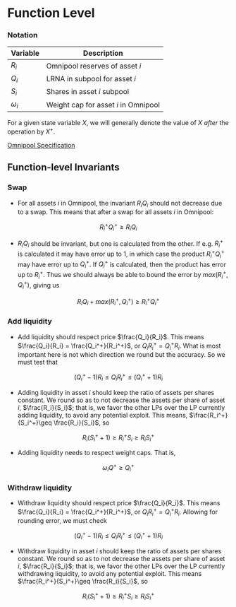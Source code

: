 # Function Level

### Notation

| Variable | Description |
| --- | --- |
| $R_i$ | Omnipool reserves of asset $i$ |
| $Q_i$ | LRNA in subpool for asset $i$ |
| $S_i$ | Shares in asset $i$ subpool |
| $\omega_i$ | Weight cap for asset $i$ in Omnipool |

For a given state variable $X$, we will generally denote the value of $X$ *after* the operation by $X^+$.

[Omnipool Specification](https://github.com/galacticcouncil/HydraDX-simulations/blob/main/hydradx/spec/OmnipoolSpec.ipynb)

## Function-level Invariants

### Swap

- For all assets $i$ in Omnipool, the invariant $R_i Q_i$ should not decrease due to a swap. This means that after a swap for all assets $i$ in Omnipool:

$$
R_i^+ Q_i^+ \geq R_i Q_i
$$

- $R_iQ_i$ should be invariant, but one is calculated from the other. If e.g. $R_i^+$ is calculated it may have error up to $1$, in which case the product $R_i^+Q_i^+$ may have error up to $Q_i^+$. If $Q_i^+$ is calculated, then the product has error up to $R_i^+$. Thus we should always be able to bound the error by $max(R_i^+,Q_i^+)$, giving us

$$
R_i Q_i + max(R_i^+, Q_i^+) \geq R_i^+ Q_i^+
$$

### Add liquidity

- Add liquidity should respect price $\frac{Q_i}{R_i}$. This means $\frac{Q_i}{R_i} = \frac{Q_i^+}{R_i^+}$, or $Q_i R_i^+ = Q_i^+ R_i$. What is most important here is not which direction we round but the accuracy. So we must test that

$$
(Q_i^+ - 1)R_i \leq Q_i R_i^+ \leq (Q_i^+ + 1)R_i
$$

- Adding liquidity in asset $i$ should keep the ratio of assets per shares constant. We round so as to not decrease the assets per share of asset $i$, $\frac{R_i}{S_i}$; that is, we favor the other LPs over the LP currently adding liquidity, to avoid any potential exploit. This means, $\frac{R_i^+}{S_i^+}\geq \frac{R_i}{S_i}$, so

$$
R_i (S_i^+ + 1) \geq R_i^+ S_i \geq R_i S_i^+
$$

- Adding liquidity needs to respect weight caps. That is,

$$
\omega_iQ^+ \geq Q_i^+
$$

### Withdraw liquidity

- Withdraw liquidity should respect price $\frac{Q_i}{R_i}$. This means $\frac{Q_i}{R_i} = \frac{Q_i^+}{R_i^+}$, or $Q_i R_i^+ = Q_i^+ R_i$. Allowing for rounding error, we must check

$$
(Q_i^+ - 1)R_i \leq Q_i R_i^+ \leq (Q_i^+ + 1)R_i
$$

- Withdraw liquidity in asset $i$ should keep the ratio of assets per shares constant. We round so as to not decrease the assets per share of asset $i$, $\frac{R_i}{S_i}$; that is, we favor the other LPs over the LP currently withdrawing liquidity, to avoid any potential exploit. This means $\frac{R_i^+}{S_i^+}\geq \frac{R_i}{S_i}$, so

$$
R_i (S_i^+ + 1) \geq R_i^+ S_i \geq R_i S_i^+
$$